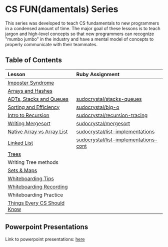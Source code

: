 # CS FUN(damentals) Series
This series was developed to teach CS fundamentals to new programmers in a condensed amount of time. The major goal of these lessons is to teach jargon and high-level concepts so that new programmers can recognize "mumbo jumbo" in the industry and have a mental model of concepts to properly communicate with their teammates.

## Table of Contents
| Lesson                     | Ruby Assignment
|:-------------------------- |:---------------------
| [Imposter Syndrome](lessons/00-Imposter-Syndrome.md)          |
| [Arrays and Hashes](lessons/01-Arrays-Hashes.md)              |
| [ADTs, Stacks and Queues](lessons/02-ADTs-Stacks-Queues.md)   | [sudocrystal/stacks-queues](https://github.com/sudocrystal/stacks-queues)
| [Sorting and Efficiency](lessons/03-Sorting-Efficiency.md)    | [sudocrystal/big-o](https://github.com/sudocrystal/big-o)
| [Intro to Recursion](lessons/04-Intro-to-Recursion.md)        | [sudocrystal/recursion-tracing](https://github.com/sudocrystal/recursion-tracing)
| [Writing Mergesort](lessons/05-Mergesort.md)                  | [sudocrystal/mergesort](https://github.com/sudocrystal/mergesort)
| [Native Array vs Array List](lessons/06-Array-vs-ArrayList.md)| [sudocrystal/list-implementations](https://github.com/sudocrystal/list-implementations)
| [Linked List](lessons/07-LinkedLists.md)                      | [sudocrystal/list-implementations-cont](https://github.com/sudocrystal/list-implementations-cont)
| [Trees](lessons/08-Trees.md)                                  | <!-- [sudocrystal/tree-practice](https://github.com/sudocrystal/tree-practice) -->
| Writing Tree methods                                          |
| [Sets & Maps](lessons/09-Set-Map-Abstract-vs-Implement.md)    |
| [Whiteboarding Tips](lessons/10-Whiteboarding-Tips.md)        |
| [Whiteboarding Recording](lessons/11-Whiteboarding-Recording.md) |
| Whiteboarding Practice                                        |
| [Things Every CS Should Know](lessons/12-Things-Every-CS-Should-Know.md) |

## Powerpoint Presentations
Link to powerpoint presentations: [here](https://drive.google.com/drive/u/0/folders/0B3xlasEt9caBfi1wcHhDWU8zdThOWnVtaFlEQm12c3NMUk5YRkoxdU1RS1FBSGlpZkVtWXM)
